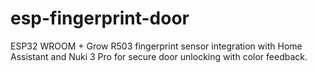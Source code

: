 # esp-fingerprint-door
ESP32 WROOM + Grow R503 fingerprint sensor integration with Home Assistant and Nuki 3 Pro for secure door unlocking with color feedback.
